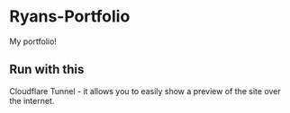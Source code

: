 # Ryans-Portfolio
My portfolio!

## Run with this
Cloudflare Tunnel - it allows you to easily show a preview of the
site over the internet.